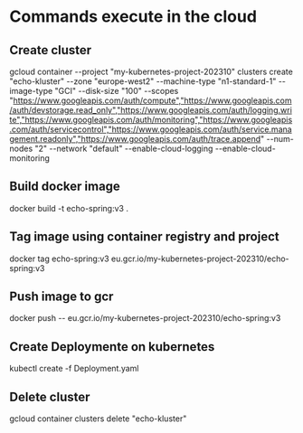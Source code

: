 # Commands execute in the cloud

## Create cluster
gcloud container --project "my-kubernetes-project-202310" clusters create "echo-kluster" --zone "europe-west2" --machine-type "n1-standard-1" --image-type "GCI" --disk-size "100" --scopes "https://www.googleapis.com/auth/compute","https://www.googleapis.com/auth/devstorage.read_only","https://www.googleapis.com/auth/logging.write","https://www.googleapis.com/auth/monitoring","https://www.googleapis.com/auth/servicecontrol","https://www.googleapis.com/auth/service.management.readonly","https://www.googleapis.com/auth/trace.append" --num-nodes "2" --network "default" --enable-cloud-logging --enable-cloud-monitoring

## Build docker image
docker build -t echo-spring:v3 .

## Tag image using container registry and project 
docker tag echo-spring:v3 eu.gcr.io/my-kubernetes-project-202310/echo-spring:v3

## Push image to gcr
docker push -- eu.gcr.io/my-kubernetes-project-202310/echo-spring:v3

## Create Deploymente on kubernetes
kubectl create -f Deployment.yaml

## Delete cluster
gcloud container clusters delete "echo-kluster"
